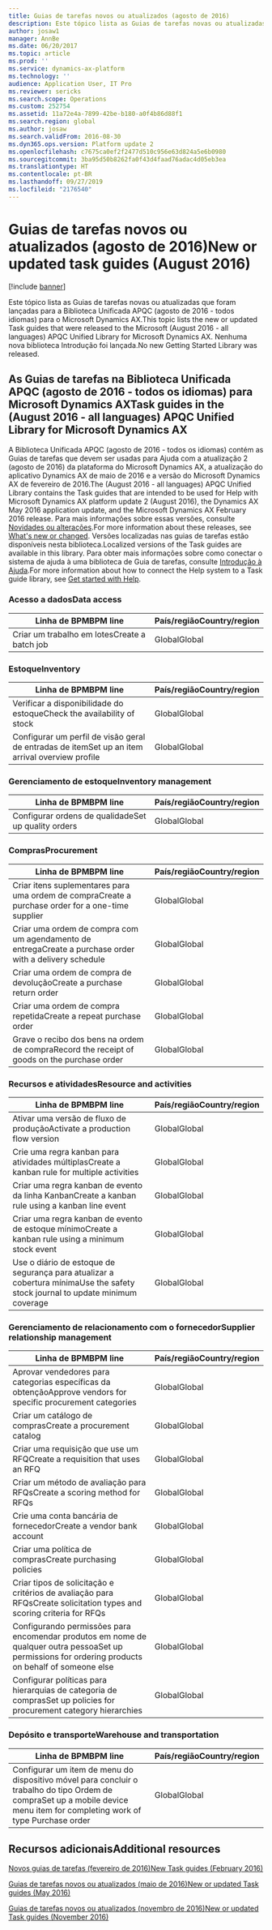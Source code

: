 ```yaml
---
title: Guias de tarefas novos ou atualizados (agosto de 2016)
description: Este tópico lista as Guias de tarefas novas ou atualizadas que foram lançadas para a Biblioteca Unificada APQC (agosto de 2016 - todos idiomas) para o Microsoft Dynamics AX. Nenhuma nova biblioteca Introdução foi lançada.
author: josaw1
manager: AnnBe
ms.date: 06/20/2017
ms.topic: article
ms.prod: ''
ms.service: dynamics-ax-platform
ms.technology: ''
audience: Application User, IT Pro
ms.reviewer: sericks
ms.search.scope: Operations
ms.custom: 252754
ms.assetid: 11a72e4a-7899-42be-b180-a0f4b86d88f1
ms.search.region: global
ms.author: josaw
ms.search.validFrom: 2016-08-30
ms.dyn365.ops.version: Platform update 2
ms.openlocfilehash: c7675ca0ef2f2477d510c956e63d824a5e6b0980
ms.sourcegitcommit: 3ba95d50b8262fa0f43d4faad76adac4d05eb3ea
ms.translationtype: HT
ms.contentlocale: pt-BR
ms.lasthandoff: 09/27/2019
ms.locfileid: "2176540"
---
```

# <a name="new-or-updated-task-guides-august-2016"></a><span data-ttu-id="d03c6-104">Guias de tarefas novos ou atualizados (agosto de 2016)</span><span class="sxs-lookup"><span data-stu-id="d03c6-104">New or updated task guides (August 2016)</span></span>

[!include [banner](../includes/banner.md)]

<span data-ttu-id="d03c6-105">Este tópico lista as Guias de tarefas novas ou atualizadas que foram lançadas para a Biblioteca Unificada APQC (agosto de 2016 - todos idiomas) para o Microsoft Dynamics AX.</span><span class="sxs-lookup"><span data-stu-id="d03c6-105">This topic lists the new or updated Task guides that were released to the Microsoft (August 2016 - all languages) APQC Unified Library for Microsoft Dynamics AX.</span></span> <span data-ttu-id="d03c6-106">Nenhuma nova biblioteca Introdução foi lançada.</span><span class="sxs-lookup"><span data-stu-id="d03c6-106">No new Getting Started Library was released.</span></span>

## <a name="task-guides-in-the-august-2016---all-languages-apqc-unified-library-for-microsoft-dynamics-ax"></a><span data-ttu-id="d03c6-107">As Guias de tarefas na Biblioteca Unificada APQC (agosto de 2016 - todos os idiomas) para Microsoft Dynamics AX</span><span class="sxs-lookup"><span data-stu-id="d03c6-107">Task guides in the (August 2016 - all languages) APQC Unified Library for Microsoft Dynamics AX</span></span>

<span data-ttu-id="d03c6-108">A Biblioteca Unificada APQC (agosto de 2016 - todos os idiomas) contém as Guias de tarefas que devem ser usadas para Ajuda com a atualização 2 (agosto de 2016) da plataforma do Microsoft Dynamics AX, a atualização do aplicativo Dynamics AX de maio de 2016 e a versão do Microsoft Dynamics AX de fevereiro de 2016.</span><span class="sxs-lookup"><span data-stu-id="d03c6-108">The (August 2016 - all languages) APQC Unified Library contains the Task guides that are intended to be used for Help with Microsoft Dynamics AX platform update 2 (August 2016), the Dynamics AX May 2016 application update, and the Microsoft Dynamics AX February 2016 release.</span></span> <span data-ttu-id="d03c6-109">Para mais informações sobre essas versões, consulte [Novidades ou alterações](whats-new-changed.md).</span><span class="sxs-lookup"><span data-stu-id="d03c6-109">For more information about these releases, see [What's new or changed](whats-new-changed.md).</span></span> <span data-ttu-id="d03c6-110">Versões localizadas nas guias de tarefas estão disponíveis nesta biblioteca.</span><span class="sxs-lookup"><span data-stu-id="d03c6-110">Localized versions of the Task guides are available in this library.</span></span> <span data-ttu-id="d03c6-111">Para obter mais informações sobre como conectar o sistema de ajuda à uma biblioteca de Guia de tarefas, consulte [Introdução à Ajuda](help-overview.md).</span><span class="sxs-lookup"><span data-stu-id="d03c6-111">For more information about how to connect the Help system to a Task guide library, see [Get started with Help](help-overview.md).</span></span>

### <a name="data-access"></a><span data-ttu-id="d03c6-112">Acesso a dados</span><span class="sxs-lookup"><span data-stu-id="d03c6-112">Data access</span></span>

| <span data-ttu-id="d03c6-113">Linha de BPM</span><span class="sxs-lookup"><span data-stu-id="d03c6-113">BPM line</span></span>           | <span data-ttu-id="d03c6-114">País/região</span><span class="sxs-lookup"><span data-stu-id="d03c6-114">Country/region</span></span> |
|--------------------|----------------|
| <span data-ttu-id="d03c6-115">Criar um trabalho em lotes</span><span class="sxs-lookup"><span data-stu-id="d03c6-115">Create a batch job</span></span> | <span data-ttu-id="d03c6-116">Global</span><span class="sxs-lookup"><span data-stu-id="d03c6-116">Global</span></span>         |

### <a name="inventory"></a><span data-ttu-id="d03c6-117">Estoque</span><span class="sxs-lookup"><span data-stu-id="d03c6-117">Inventory</span></span>

| <span data-ttu-id="d03c6-118">Linha de BPM</span><span class="sxs-lookup"><span data-stu-id="d03c6-118">BPM line</span></span>                                | <span data-ttu-id="d03c6-119">País/região</span><span class="sxs-lookup"><span data-stu-id="d03c6-119">Country/region</span></span> |
|-----------------------------------------|----------------|
| <span data-ttu-id="d03c6-120">Verificar a disponibilidade do estoque</span><span class="sxs-lookup"><span data-stu-id="d03c6-120">Check the availability of stock</span></span>         | <span data-ttu-id="d03c6-121">Global</span><span class="sxs-lookup"><span data-stu-id="d03c6-121">Global</span></span>         |
| <span data-ttu-id="d03c6-122">Configurar um perfil de visão geral de entradas de item</span><span class="sxs-lookup"><span data-stu-id="d03c6-122">Set up an item arrival overview profile</span></span> | <span data-ttu-id="d03c6-123">Global</span><span class="sxs-lookup"><span data-stu-id="d03c6-123">Global</span></span>         |

### <a name="inventory-management"></a><span data-ttu-id="d03c6-124">Gerenciamento de estoque</span><span class="sxs-lookup"><span data-stu-id="d03c6-124">Inventory management</span></span>

| <span data-ttu-id="d03c6-125">Linha de BPM</span><span class="sxs-lookup"><span data-stu-id="d03c6-125">BPM line</span></span>              | <span data-ttu-id="d03c6-126">País/região</span><span class="sxs-lookup"><span data-stu-id="d03c6-126">Country/region</span></span> |
|-----------------------|----------------|
| <span data-ttu-id="d03c6-127">Configurar ordens de qualidade</span><span class="sxs-lookup"><span data-stu-id="d03c6-127">Set up quality orders</span></span> | <span data-ttu-id="d03c6-128">Global</span><span class="sxs-lookup"><span data-stu-id="d03c6-128">Global</span></span>         |

### <a name="procurement"></a><span data-ttu-id="d03c6-129">Compras</span><span class="sxs-lookup"><span data-stu-id="d03c6-129">Procurement</span></span>

| <span data-ttu-id="d03c6-130">Linha de BPM</span><span class="sxs-lookup"><span data-stu-id="d03c6-130">BPM line</span></span>                                          | <span data-ttu-id="d03c6-131">País/região</span><span class="sxs-lookup"><span data-stu-id="d03c6-131">Country/region</span></span> |
|---------------------------------------------------|----------------|
| <span data-ttu-id="d03c6-132">Criar itens suplementares para uma ordem de compra</span><span class="sxs-lookup"><span data-stu-id="d03c6-132">Create a purchase order for a one-time supplier</span></span>   | <span data-ttu-id="d03c6-133">Global</span><span class="sxs-lookup"><span data-stu-id="d03c6-133">Global</span></span>         |
| <span data-ttu-id="d03c6-134">Criar uma ordem de compra com um agendamento de entrega</span><span class="sxs-lookup"><span data-stu-id="d03c6-134">Create a purchase order with a delivery schedule</span></span>  | <span data-ttu-id="d03c6-135">Global</span><span class="sxs-lookup"><span data-stu-id="d03c6-135">Global</span></span>         |
| <span data-ttu-id="d03c6-136">Criar uma ordem de compra de devolução</span><span class="sxs-lookup"><span data-stu-id="d03c6-136">Create a purchase return order</span></span>                    | <span data-ttu-id="d03c6-137">Global</span><span class="sxs-lookup"><span data-stu-id="d03c6-137">Global</span></span>         |
| <span data-ttu-id="d03c6-138">Criar uma ordem de compra repetida</span><span class="sxs-lookup"><span data-stu-id="d03c6-138">Create a repeat purchase order</span></span>                    | <span data-ttu-id="d03c6-139">Global</span><span class="sxs-lookup"><span data-stu-id="d03c6-139">Global</span></span>         |
| <span data-ttu-id="d03c6-140">Grave o recibo dos bens na ordem de compra</span><span class="sxs-lookup"><span data-stu-id="d03c6-140">Record the receipt of goods on the purchase order</span></span> | <span data-ttu-id="d03c6-141">Global</span><span class="sxs-lookup"><span data-stu-id="d03c6-141">Global</span></span>         |

### <a name="resource-and-activities"></a><span data-ttu-id="d03c6-142">Recursos e atividades</span><span class="sxs-lookup"><span data-stu-id="d03c6-142">Resource and activities</span></span>

| <span data-ttu-id="d03c6-143">Linha de BPM</span><span class="sxs-lookup"><span data-stu-id="d03c6-143">BPM line</span></span>                                                | <span data-ttu-id="d03c6-144">País/região</span><span class="sxs-lookup"><span data-stu-id="d03c6-144">Country/region</span></span> |
|---------------------------------------------------------|----------------|
| <span data-ttu-id="d03c6-145">Ativar uma versão de fluxo de produção</span><span class="sxs-lookup"><span data-stu-id="d03c6-145">Activate a production flow version</span></span>                      | <span data-ttu-id="d03c6-146">Global</span><span class="sxs-lookup"><span data-stu-id="d03c6-146">Global</span></span>         |
| <span data-ttu-id="d03c6-147">Crie uma regra kanban para atividades múltiplas</span><span class="sxs-lookup"><span data-stu-id="d03c6-147">Create a kanban rule for multiple activities</span></span>            | <span data-ttu-id="d03c6-148">Global</span><span class="sxs-lookup"><span data-stu-id="d03c6-148">Global</span></span>         |
| <span data-ttu-id="d03c6-149">Criar uma regra kanban de evento da linha Kanban</span><span class="sxs-lookup"><span data-stu-id="d03c6-149">Create a kanban rule using a kanban line event</span></span>          | <span data-ttu-id="d03c6-150">Global</span><span class="sxs-lookup"><span data-stu-id="d03c6-150">Global</span></span>         |
| <span data-ttu-id="d03c6-151">Criar uma regra kanban de evento de estoque mínimo</span><span class="sxs-lookup"><span data-stu-id="d03c6-151">Create a kanban rule using a minimum stock event</span></span>        | <span data-ttu-id="d03c6-152">Global</span><span class="sxs-lookup"><span data-stu-id="d03c6-152">Global</span></span>         |
| <span data-ttu-id="d03c6-153">Use o diário de estoque de segurança para atualizar a cobertura mínima</span><span class="sxs-lookup"><span data-stu-id="d03c6-153">Use the safety stock journal to update minimum coverage</span></span> | <span data-ttu-id="d03c6-154">Global</span><span class="sxs-lookup"><span data-stu-id="d03c6-154">Global</span></span>         |

### <a name="supplier-relationship-management"></a><span data-ttu-id="d03c6-155">Gerenciamento de relacionamento com o fornecedor</span><span class="sxs-lookup"><span data-stu-id="d03c6-155">Supplier relationship management</span></span>

| <span data-ttu-id="d03c6-156">Linha de BPM</span><span class="sxs-lookup"><span data-stu-id="d03c6-156">BPM line</span></span>                                                           | <span data-ttu-id="d03c6-157">País/região</span><span class="sxs-lookup"><span data-stu-id="d03c6-157">Country/region</span></span> |
|--------------------------------------------------------------------|----------------|
| <span data-ttu-id="d03c6-158">Aprovar vendedores para categorias específicas da obtenção</span><span class="sxs-lookup"><span data-stu-id="d03c6-158">Approve vendors for specific procurement categories</span></span>                | <span data-ttu-id="d03c6-159">Global</span><span class="sxs-lookup"><span data-stu-id="d03c6-159">Global</span></span>         |
| <span data-ttu-id="d03c6-160">Criar um catálogo de compras</span><span class="sxs-lookup"><span data-stu-id="d03c6-160">Create a procurement catalog</span></span>                                       | <span data-ttu-id="d03c6-161">Global</span><span class="sxs-lookup"><span data-stu-id="d03c6-161">Global</span></span>         |
| <span data-ttu-id="d03c6-162">Criar uma requisição que use um RFQ</span><span class="sxs-lookup"><span data-stu-id="d03c6-162">Create a requisition that uses an RFQ</span></span>                              | <span data-ttu-id="d03c6-163">Global</span><span class="sxs-lookup"><span data-stu-id="d03c6-163">Global</span></span>         |
| <span data-ttu-id="d03c6-164">Criar um método de avaliação para RFQs</span><span class="sxs-lookup"><span data-stu-id="d03c6-164">Create a scoring method for RFQs</span></span>                                   | <span data-ttu-id="d03c6-165">Global</span><span class="sxs-lookup"><span data-stu-id="d03c6-165">Global</span></span>         |
| <span data-ttu-id="d03c6-166">Crie uma conta bancária de fornecedor</span><span class="sxs-lookup"><span data-stu-id="d03c6-166">Create a vendor bank account</span></span>                                       | <span data-ttu-id="d03c6-167">Global</span><span class="sxs-lookup"><span data-stu-id="d03c6-167">Global</span></span>         |
| <span data-ttu-id="d03c6-168">Criar uma política de compras</span><span class="sxs-lookup"><span data-stu-id="d03c6-168">Create purchasing policies</span></span>                                         | <span data-ttu-id="d03c6-169">Global</span><span class="sxs-lookup"><span data-stu-id="d03c6-169">Global</span></span>         |
| <span data-ttu-id="d03c6-170">Criar tipos de solicitação e critérios de avaliação para RFQs</span><span class="sxs-lookup"><span data-stu-id="d03c6-170">Create solicitation types and scoring criteria for RFQs</span></span>            | <span data-ttu-id="d03c6-171">Global</span><span class="sxs-lookup"><span data-stu-id="d03c6-171">Global</span></span>         |
| <span data-ttu-id="d03c6-172">Configurando permissões para encomendar produtos em nome de qualquer outra pessoa</span><span class="sxs-lookup"><span data-stu-id="d03c6-172">Set up permissions for ordering products on behalf of someone else</span></span> | <span data-ttu-id="d03c6-173">Global</span><span class="sxs-lookup"><span data-stu-id="d03c6-173">Global</span></span>         |
| <span data-ttu-id="d03c6-174">Configurar políticas para hierarquias de categoria de compras</span><span class="sxs-lookup"><span data-stu-id="d03c6-174">Set up policies for procurement category hierarchies</span></span>               | <span data-ttu-id="d03c6-175">Global</span><span class="sxs-lookup"><span data-stu-id="d03c6-175">Global</span></span>         |

### <a name="warehouse-and-transportation"></a><span data-ttu-id="d03c6-176">Depósito e transporte</span><span class="sxs-lookup"><span data-stu-id="d03c6-176">Warehouse and transportation</span></span>

| <span data-ttu-id="d03c6-177">Linha de BPM</span><span class="sxs-lookup"><span data-stu-id="d03c6-177">BPM line</span></span>                                                                    | <span data-ttu-id="d03c6-178">País/região</span><span class="sxs-lookup"><span data-stu-id="d03c6-178">Country/region</span></span> |
|-----------------------------------------------------------------------------|----------------|
| <span data-ttu-id="d03c6-179">Configurar um item de menu do dispositivo móvel para concluir o trabalho do tipo Ordem de compra</span><span class="sxs-lookup"><span data-stu-id="d03c6-179">Set up a mobile device menu item for completing work of type Purchase order</span></span> | <span data-ttu-id="d03c6-180">Global</span><span class="sxs-lookup"><span data-stu-id="d03c6-180">Global</span></span>         |

## <a name="additional-resources"></a><span data-ttu-id="d03c6-181">Recursos adicionais</span><span class="sxs-lookup"><span data-stu-id="d03c6-181">Additional resources</span></span>

[<span data-ttu-id="d03c6-182">Novos guias de tarefas (fevereiro de 2016)</span><span class="sxs-lookup"><span data-stu-id="d03c6-182">New Task guides (February 2016)</span></span>](new-task-guides-available-february-2016.md)

[<span data-ttu-id="d03c6-183">Guias de tarefas novos ou atualizados (maio de 2016)</span><span class="sxs-lookup"><span data-stu-id="d03c6-183">New or updated Task guides (May 2016)</span></span>](new-updated-task-guides-available-may-2016.md)

[<span data-ttu-id="d03c6-184">Guias de tarefas novos ou atualizados (novembro de 2016)</span><span class="sxs-lookup"><span data-stu-id="d03c6-184">New or updated Task guides (November 2016)</span></span>](new-task-guides-november-2016.md)

